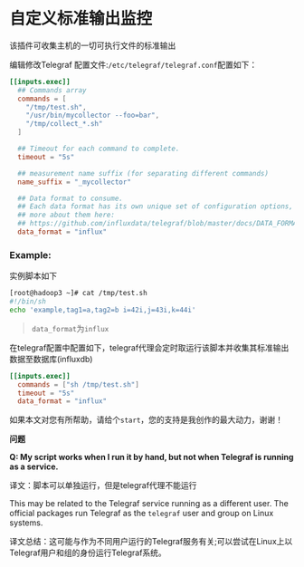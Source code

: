 # 自定义标准输出监控

该插件可收集主机的一切可执行文件的标准输出

编辑修改Telegraf 配置文件:`/etc/telegraf/telegraf.conf`配置如下：

```toml
[[inputs.exec]]
  ## Commands array
  commands = [
    "/tmp/test.sh",
    "/usr/bin/mycollector --foo=bar",
    "/tmp/collect_*.sh"
  ]

  ## Timeout for each command to complete.
  timeout = "5s"

  ## measurement name suffix (for separating different commands)
  name_suffix = "_mycollector"

  ## Data format to consume.
  ## Each data format has its own unique set of configuration options, read
  ## more about them here:
  ## https://github.com/influxdata/telegraf/blob/master/docs/DATA_FORMATS_INPUT.md
  data_format = "influx"
```

### Example:

实例脚本如下
```sh
[root@hadoop3 ~]# cat /tmp/test.sh
#!/bin/sh
echo 'example,tag1=a,tag2=b i=42i,j=43i,k=44i'
```
> `data_format`为`influx`

在telegraf配置中配置如下，telegraf代理会定时取运行该脚本并收集其标准输出数据至数据库(influxdb)

```toml
[[inputs.exec]]
  commands = ["sh /tmp/test.sh"]
  timeout = "5s"
  data_format = "influx"
```

如果本文对您有所帮助，请给个`start`，您的支持是我创作的最大动力，谢谢！

**问题**

 **Q: My script works when I run it by hand, but not when Telegraf is running as a service.**

译文：脚本可以单独运行，但是telegraf代理不能运行

This may be related to the Telegraf service running as a different user.  The
official packages run Telegraf as the `telegraf` user and group on Linux
systems.

译文总结：这可能与作为不同用户运行的Telegraf服务有关;可以尝试在Linux上以Telegraf用户和组的身份运行Telegraf系统。

